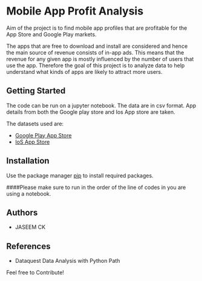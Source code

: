 # Mobile App Profit Analysis

Aim of the project is to find mobile app profiles that are profitable for the App Store and Google Play markets. 

The apps that are free to download and install are considered and hence the main source of revenue consists of in-app ads. This means that the revenue for any given app is mostly influenced by the number of users that use the app. Therefore the goal of this project is to analyze data to help understand what kinds of apps are likely to attract more users.

## Getting Started

The code can be run on a jupyter notebook. The data are in csv format. App details from both the Google play store and Ios App store are taken.

The datasets used are:
* [Google Play App Store](https://www.kaggle.com/lava18/google-play-store-apps)
* [IoS App Store](https://www.kaggle.com/ramamet4/app-store-apple-data-set-10k-apps)
## Installation

Use the package manager [pip](https://pip.pypa.io/en/stable/) to install required packages.

####Please make sure to run in the order of the line of codes in you are using a notebook.

## Authors

* JASEEM CK

## References

* Dataquest Data Analysis with Python Path

Feel free to Contribute!
